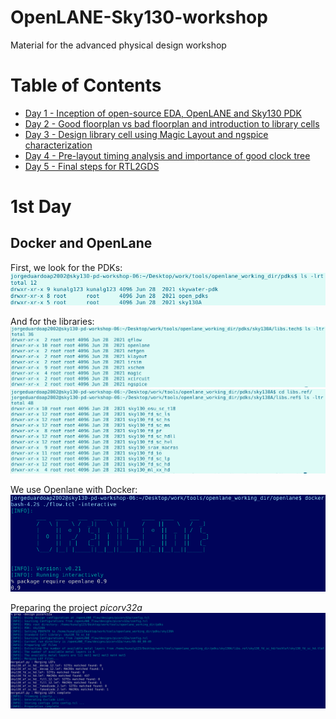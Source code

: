 # OpenLANE-Sky130-workshop
Material for the advanced physical design workshop

# Table of Contents
  - [Day 1 - Inception of open-source EDA, OpenLANE and Sky130 PDK](#day-1)
  - [Day 2 - Good floorplan vs bad floorplan and introduction to library cells](#day-2)
  - [Day 3 - Design library cell using Magic Layout and ngspice characterization](#day-3)
  - [Day 4 - Pre-layout timing analysis and importance of good clock tree](#day-4)
  - [Day 5 - Final steps for RTL2GDS](#day-5)

# 1st Day
## Docker and OpenLane
First, we look for the PDKs:
<img src="Screenshots/1_PdkCheck.png">

And for the libraries:
<img src="Screenshots/1_LibraryCheck.png">
<img src="Screenshots/1_LibRefCheck.png">

We use Openlane with Docker:
<img src="Screenshots/1_DockerOpenLane.png">

Preparing the project _picorv32a_
<img src="Screenshots/1_OpenPicorv32a.png">


